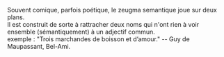 Souvent comique, parfois poétique, le zeugma semantique joue sur deux plans.  
Il est construit de sorte à rattracher deux noms qui n'ont rien à voir ensemble (sémantiquement) à un adjectif commun.  
exemple : "Trois marchandes de boisson et d’amour." -- Guy de Maupassant, Bel-Ami.  